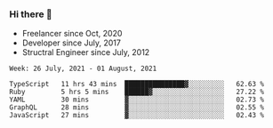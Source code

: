 ### Hi there 👋

- Freelancer since Oct, 2020
- Developer since July, 2017
- Structral Engineer since July, 2012

<!--START_SECTION:waka-->
```text
Week: 26 July, 2021 - 01 August, 2021

TypeScript   11 hrs 43 mins  ███████████████▓░░░░░░░░░   62.63 % 
Ruby         5 hrs 5 mins    ██████▓░░░░░░░░░░░░░░░░░░   27.22 % 
YAML         30 mins         ▓░░░░░░░░░░░░░░░░░░░░░░░░   02.73 % 
GraphQL      28 mins         ▓░░░░░░░░░░░░░░░░░░░░░░░░   02.55 % 
JavaScript   27 mins         ▓░░░░░░░░░░░░░░░░░░░░░░░░   02.43 % 
```
<!--END_SECTION:waka-->
